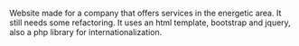 Website made for a company that offers services in the energetic area. It still needs some refactoring. It uses an html template, bootstrap and jquery, also a php library for internationalization.